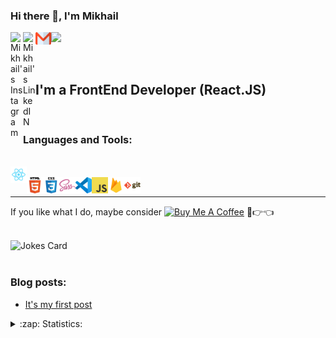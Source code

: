 ### Hi there 👋, I'm Mikhail
<a href="https://www.instagram.com/mikhailshokun/">
  <img align="left" alt="Mikhail's Instagram" width="20px" src="https://raw.githubusercontent.com/hussainweb/hussainweb/main/icons/instagram.png" />
</a>
<a href="https://www.linkedin.com/in/mikhail-shokun/">
  <img align="left" alt="Mikhail's LinkedIN" width="20px" src="https://raw.githubusercontent.com/peterthehan/peterthehan/master/assets/linkedin.svg" />
</a>
<a href=mailto:minishokun@gmail.com>
  <img align="left" src="./gmail1.png" alt="Mikhail's Gmail" height="20"/>
</a>

![](https://komarev.com/ghpvc/?username=MikhailShokun)

<br />

## I'm a FrontEnd Developer (React.JS)

<br />

### Languages and Tools:

<p align="center">

<code>
<img align="left" alt="React" width="26px" src="https://raw.githubusercontent.com/github/explore/80688e429a7d4ef2fca1e82350fe8e3517d3494d/topics/react/react.png" />
</code>
<code><img align="left" alt="HTML5" width="26px" src="https://raw.githubusercontent.com/github/explore/80688e429a7d4ef2fca1e82350fe8e3517d3494d/topics/html/html.png" /></code>
<code><img align="left" alt="CSS3" width="26px" src="https://raw.githubusercontent.com/github/explore/80688e429a7d4ef2fca1e82350fe8e3517d3494d/topics/css/css.png" /></code>
<code><img align="left" alt="Sass" width="26px" src="https://raw.githubusercontent.com/github/explore/80688e429a7d4ef2fca1e82350fe8e3517d3494d/topics/sass/sass.png" /></code>
<code><img align="left" alt="Visual Studio Code" width="26px" src="https://raw.githubusercontent.com/github/explore/80688e429a7d4ef2fca1e82350fe8e3517d3494d/topics/visual-studio-code/visual-studio-code.png" /></code>
<code><img align="left" alt="JavaScript" width="26px" src="https://raw.githubusercontent.com/github/explore/80688e429a7d4ef2fca1e82350fe8e3517d3494d/topics/javascript/javascript.png" /></code>
<code><img align="left" alt="firebase" width="26px" src="https://raw.githubusercontent.com/github/explore/80688e429a7d4ef2fca1e82350fe8e3517d3494d/topics/firebase/firebase.png" /></code>
<code><img align="left" alt="github" width="26px" src="https://raw.githubusercontent.com/github/explore/80688e429a7d4ef2fca1e82350fe8e3517d3494d/topics/git/git.png" /></code>

<br />
<hr />

If you like what I do, maybe consider <a href="https://www.buymeacoffee.com/minishokun" target="_blank"><img width="130" alt="Buy Me A Coffee" src="https://cdn.buymeacoffee.com/buttons/v2/default-red.png"></a> 🥺👉👈


<br />

<img src="https://readme-jokes.vercel.app/api" alt="Jokes Card" />

<br />



<br />

### Blog posts:
<!-- BLOG-POST-LIST:START -->
- [It&#39;s my first post](https://dev.to/minishok/its-my-first-post-2dn5)
<!-- BLOG-POST-LIST:END -->


<details>

  <summary>:zap: Statistics:</summary>

   <img align="left" alt="codeSTACKr's GitHub Stats" src="https://github-readme-stats.vercel.app/api/top-langs/?username=MikhailShokun&langs_count=8&layout=compact" />

    <br />

    <img align="left" alt="codeSTACKr's GitHub Stats" src="https://github-readme-stats.vercel.app/api?username=MikhailShokun&show_icons=true" />

<br />

</details>
